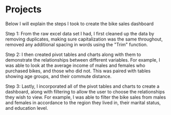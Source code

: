 # Projects
Below I will explain the steps I took to create the bike sales dashboard

Step 1: From the raw excel data set I had, I first cleaned up the data by removing duplicates, making sure capitalization was the same throughout, removed any additional spacing in words using the "Trim" function. 

Step 2: I then created pivot tables and charts along with them to demonstrate the relationships between different variables. For example, I was able to look at the average income of males and females who purchased bikes, and those who did not. This was paired with tables showing age groups, and their commute distance. 

Step 3: Lastly, I incorporated all of the pivot tables and charts to create a dashboard, along with filtering to allow the user to choose the relationships they wish to view. For example, I was able to filter the bike sales from males and females in accordance to the region they lived in, their marital status, and education level. 
